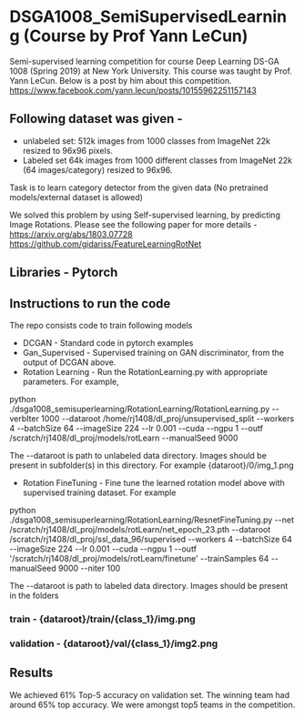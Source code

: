 # DSGA1008_SemiSupervisedLearning (Course by Prof Yann LeCun)
Semi-supervised learning competition for course Deep Learning DS-GA 1008 (Spring 2019) at New York University. This course was taught by Prof. Yann LeCun. Below is a post by him about this competition.
https://www.facebook.com/yann.lecun/posts/10155962251157143

## Following dataset was given - 
- unlabeled set: 512k images from 1000 classes from ImageNet 22k resized to 96x96 pixels.
- Labeled set 64k images from 1000 different classes from ImageNet 22k (64 images/category) resized to 96x96.

Task is to learn category detector from the given data (No pretrained models/external dataset is allowed)

We solved this problem by using Self-supervised learning, by predicting Image Rotations. Please see the following paper for more details -
https://arxiv.org/abs/1803.07728  
https://github.com/gidariss/FeatureLearningRotNet

## Libraries - Pytorch  

## Instructions to run the code  
The repo consists code to train following models  
- DCGAN - Standard code in pytorch examples
- Gan_Supervised - Supervised training on GAN discriminator, from the output of DCGAN above.  
- Rotation Learning - Run the RotationLearning.py with appropriate parameters. For example,  
  
python ./dsga1008_semisuperlearning/RotationLearning/RotationLearning.py --verbIter 1000  --dataroot /home/rj1408/dl_proj/unsupervised_split --workers 4 --batchSize 64 --imageSize 224 --lr 0.001 --cuda --ngpu 1 --outf /scratch/rj1408/dl_proj/models/rotLearn --manualSeed 9000  
  
The --dataroot is path to unlabeled data directory. Images should be present in subfolder(s) in this directory. For example {dataroot}/0/img_1.png  

- Rotation FineTuning - Fine tune the learned rotation model above with supervised training dataset. For example  
  
python ./dsga1008_semisuperlearning/RotationLearning/ResnetFineTuning.py --net /scratch/rj1408/dl_proj/models/rotLearn/net_epoch_23.pth  --dataroot /scratch/rj1408/dl_proj/ssl_data_96/supervised --workers 4 --batchSize 64  --imageSize 224 --lr 0.001 --cuda --ngpu 1 --outf '/scratch/rj1408/dl_proj/models/rotLearn/finetune' --trainSamples 64 --manualSeed 9000 --niter 100  
  
 The --dataroot is path to labeled data directory. Images should be present in the folders  
   
 ### train - {dataroot}/train/{class_1}/img.png  
 ### validation - {dataroot}/val/{class_1}/img2.png

## Results  
We achieved 61% Top-5 accuracy on validation set. The winning team had around 65% top accuracy. We were amongst top5 teams in the competition.  
